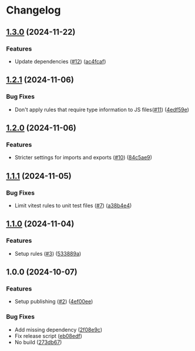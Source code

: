 # Changelog

## [1.3.0](https://github.com/tools-aoeur/eslint-config/compare/v1.2.1...v1.3.0) (2024-11-22)

### Features

* Update dependencies ([#12](https://github.com/tools-aoeur/eslint-config/issues/12)) ([ac4fcaf](https://github.com/tools-aoeur/eslint-config/commit/ac4fcaf7d4674d427ec9e1f871785e23014f3b88))

## [1.2.1](https://github.com/tools-aoeur/eslint-config/compare/v1.2.0...v1.2.1) (2024-11-06)

### Bug Fixes

* Don't apply rules that require type information to JS files([#11](https://github.com/tools-aoeur/eslint-config/issues/11)) ([4edf59e](https://github.com/tools-aoeur/eslint-config/commit/4edf59e90b46e1050dcd2a68fb544d433da9cda5))

## [1.2.0](https://github.com/tools-aoeur/eslint-config/compare/v1.1.1...v1.2.0) (2024-11-06)

### Features

* Stricter settings for imports and exports ([#10](https://github.com/tools-aoeur/eslint-config/issues/10)) ([84c5ae9](https://github.com/tools-aoeur/eslint-config/commit/84c5ae9b160172a46830582a62133c83419b7a68))

## [1.1.1](https://github.com/tools-aoeur/eslint-config/compare/v1.1.0...v1.1.1) (2024-11-05)

### Bug Fixes

* Limit vitest rules to unit test files ([#7](https://github.com/tools-aoeur/eslint-config/issues/7)) ([a38b4e4](https://github.com/tools-aoeur/eslint-config/commit/a38b4e4681b594b728e98bb0bb46444da758afb4))

## [1.1.0](https://github.com/tools-aoeur/eslint-config/compare/v1.0.0...v1.1.0) (2024-11-04)

### Features

* Setup rules  ([#3](https://github.com/tools-aoeur/eslint-config/issues/3)) ([533889a](https://github.com/tools-aoeur/eslint-config/commit/533889a8a3cad66deb89327890690d3b7199a082))

## 1.0.0 (2024-10-07)

### Features

- Setup publishing ([#2](https://github.com/tools-aoeur/eslint-config/issues/2)) ([4ef00ee](https://github.com/tools-aoeur/eslint-config/commit/4ef00ee154a3c1009f7796bf27a6e75470dc8375))

### Bug Fixes

- Add missing dependency ([2f08e9c](https://github.com/tools-aoeur/eslint-config/commit/2f08e9c452f30cb53287f121c113d824af25e109))
- Fix release script ([eb08edf](https://github.com/tools-aoeur/eslint-config/commit/eb08edff06e1b36c405e30638f3bd561badd1421))
- No build ([273db67](https://github.com/tools-aoeur/eslint-config/commit/273db67d332348741928053bbda11a36e082779c))
